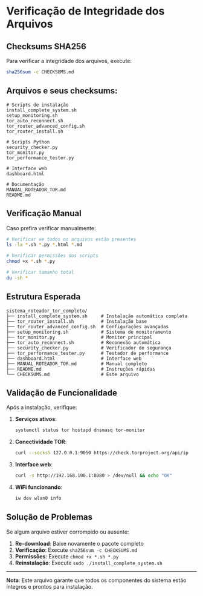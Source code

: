 # Verificação de Integridade dos Arquivos

## Checksums SHA256

Para verificar a integridade dos arquivos, execute:

```bash
sha256sum -c CHECKSUMS.md
```

## Arquivos e seus checksums:

```
# Scripts de instalação
install_complete_system.sh
setup_monitoring.sh
tor_auto_reconnect.sh
tor_router_advanced_config.sh
tor_router_install.sh

# Scripts Python
security_checker.py
tor_monitor.py
tor_performance_tester.py

# Interface web
dashboard.html

# Documentação
MANUAL_ROTEADOR_TOR.md
README.md
```

## Verificação Manual

Caso prefira verificar manualmente:

```bash
# Verificar se todos os arquivos estão presentes
ls -la *.sh *.py *.html *.md

# Verificar permissões dos scripts
chmod +x *.sh *.py

# Verificar tamanho total
du -sh *
```

## Estrutura Esperada

```
sistema_roteador_tor_completo/
├── install_complete_system.sh     # Instalação automática completa
├── tor_router_install.sh          # Instalação base
├── tor_router_advanced_config.sh  # Configurações avançadas
├── setup_monitoring.sh            # Sistema de monitoramento
├── tor_monitor.py                 # Monitor principal
├── tor_auto_reconnect.sh          # Reconexão automática
├── security_checker.py            # Verificador de segurança
├── tor_performance_tester.py      # Testador de performance
├── dashboard.html                 # Interface web
├── MANUAL_ROTEADOR_TOR.md         # Manual completo
├── README.md                      # Instruções rápidas
└── CHECKSUMS.md                   # Este arquivo
```

## Validação de Funcionalidade

Após a instalação, verifique:

1. **Serviços ativos**:
   ```bash
   systemctl status tor hostapd dnsmasq tor-monitor
   ```

2. **Conectividade TOR**:
   ```bash
   curl --socks5 127.0.0.1:9050 https://check.torproject.org/api/ip
   ```

3. **Interface web**:
   ```bash
   curl -s http://192.168.100.1:8080 > /dev/null && echo "OK"
   ```

4. **WiFi funcionando**:
   ```bash
   iw dev wlan0 info
   ```

## Solução de Problemas

Se algum arquivo estiver corrompido ou ausente:

1. **Re-download**: Baixe novamente o pacote completo
2. **Verificação**: Execute `sha256sum -c CHECKSUMS.md`
3. **Permissões**: Execute `chmod +x *.sh *.py`
4. **Reinstalação**: Execute `sudo ./install_complete_system.sh`

---

**Nota**: Este arquivo garante que todos os componentes do sistema estão íntegros e prontos para instalação.

